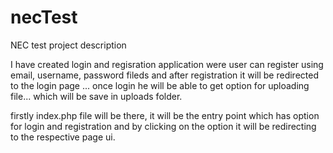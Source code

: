# necTest
NEC test project description

I have created login and regisration application were user can register using email, username, password fileds and after registration it will be redirected to the login page ... once login he will be able to get option for uploading file... which will be save in uploads folder.

firstly index.php file will be there, it will be the entry point which has option for login and registration and by clicking on the option it will be redirecting to the respective page ui.


